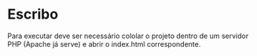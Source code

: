 # Escribo

Para executar deve ser necessário cololar o projeto dentro de um servidor PHP (Apache já serve) e abrir o index.html correspondente.
